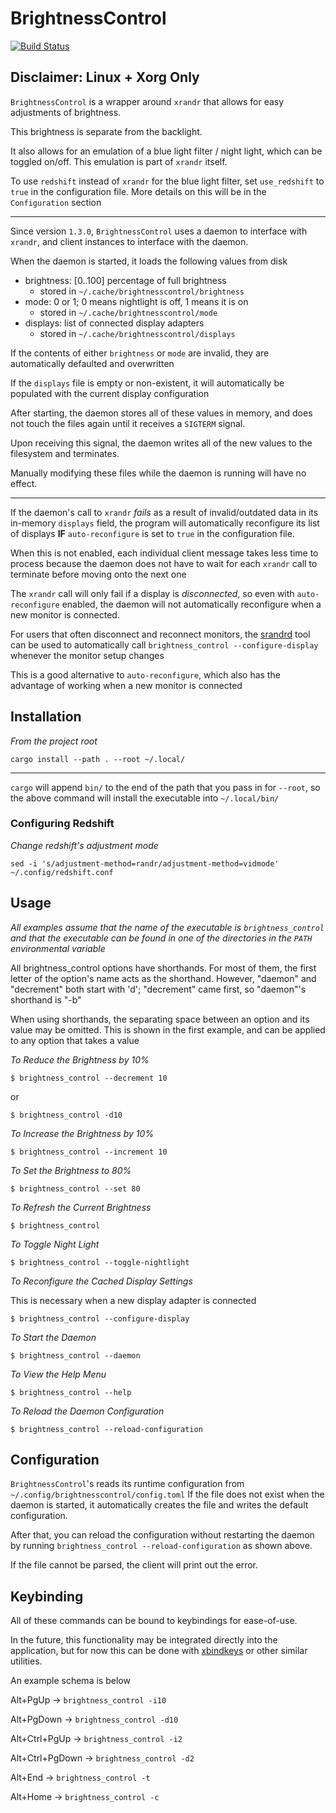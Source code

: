 # BrightnessControl
[![Build Status](https://travis-ci.org/srithon/BrightnessControl.svg?branch=master)](https://travis-ci.org/srithon/BrightnessControl)

## Disclaimer: Linux + Xorg Only

`BrightnessControl` is a wrapper around `xrandr` that allows for easy adjustments of brightness.

This brightness is separate from the backlight.

It also allows for an emulation of a blue light filter / night light, which can be toggled on/off. This emulation is part of `xrandr` itself.

To use `redshift` instead of `xrandr` for the blue light filter, set `use_redshift` to `true` in the configuration file. More details on this will be in the `Configuration` section

***

Since version `1.3.0`, `BrightnessControl` uses a daemon to interface with `xrandr`, and client instances to interface with the daemon.

When the daemon is started, it loads the following values from disk
* brightness: [0..100] percentage of full brightness
  * stored in `~/.cache/brightnesscontrol/brightness`
* mode: 0 or 1; 0 means nightlight is off, 1 means it is on
  * stored in `~/.cache/brightnesscontrol/mode`
* displays: list of connected display adapters
  * stored in `~/.cache/brightnesscontrol/displays`

If the contents of either `brightness` or `mode` are invalid, they are automatically defaulted and overwritten

If the `displays` file is empty or non-existent, it will automatically be populated with the current display configuration

After starting, the daemon stores all of these values in memory, and does not touch the files again until it receives a `SIGTERM` signal.

Upon receiving this signal, the daemon writes all of the new values to the filesystem and terminates.

Manually modifying these files while the daemon is running will have no effect.

***

If the daemon's call to `xrandr` *fails* as a result of invalid/outdated data in its in-memory `displays` field, the program will automatically reconfigure its list of displays **IF** `auto-reconfigure` is set to `true` in the configuration file.

When this is not enabled, each individual client message takes less time to process because the daemon does not have to wait for each `xrandr` call to terminate before moving onto the next one

The `xrandr` call will only fail if a display is *disconnected*, so even with `auto-reconfigure` enabled, the daemon will not automatically reconfigure when a new monitor is connected.

For users that often disconnect and reconnect monitors, the [srandrd](https://github.com/jceb/srandrd) tool can be used to automatically call `brightness_control --configure-display` whenever the monitor setup changes

This is a good alternative to `auto-reconfigure`, which also has the advantage of working when a new monitor is connected

## Installation
*From the project root*

```
cargo install --path . --root ~/.local/
```

***

`cargo` will append `bin/` to the end of the path that you pass in for `--root`, so the above command will install the executable into `~/.local/bin/`

### Configuring Redshift
*Change redshift's adjustment mode*
```
sed -i 's/adjustment-method=randr/adjustment-method=vidmode' ~/.config/redshift.conf
```

## Usage
*All examples assume that the name of the executable is `brightness_control` and that the executable can be found in one of the directories in the `PATH` environmental variable*

All brightness_control options have shorthands. For most of them, the first letter of the option's name acts as the shorthand. However, "daemon" and "decrement" both start with 'd'; "decrement" came first, so "daemon"'s shorthand is "-b"

When using shorthands, the separating space between an option and its value may be omitted. This is shown in the first example, and can be applied to any option that takes a value

*To Reduce the Brightness by 10%*
```
$ brightness_control --decrement 10
```
or
```
$ brightness_control -d10
```

*To Increase the Brightness by 10%*
```
$ brightness_control --increment 10
```

*To Set the Brightness to 80%*
```
$ brightness_control --set 80
```

*To Refresh the Current Brightness*
```
$ brightness_control
```

*To Toggle Night Light*
```
$ brightness_control --toggle-nightlight
```

*To Reconfigure the Cached Display Settings*

This is necessary when a new display adapter is connected
```
$ brightness_control --configure-display
```

*To Start the Daemon*
```
$ brightness_control --daemon
```

*To View the Help Menu*
```
$ brightness_control --help
```

*To Reload the Daemon Configuration*
```
$ brightness_control --reload-configuration
```

## Configuration
`BrightnessControl`'s reads its runtime configuration from `~/.config/brightnesscontrol/config.toml`
If the file does not exist when the daemon is started, it automatically creates the file and writes the default configuration.

After that, you can reload the configuration without restarting the daemon by running `brightness_control --reload-configuration` as shown above.

If the file cannot be parsed, the client will print out the error.

## Keybinding
All of these commands can be bound to keybindings for ease-of-use.

In the future, this functionality may be integrated directly into the application, but for now this can be done with [xbindkeys](https://wiki.archlinux.org/index.php/Xbindkeys) or other similar utilities.

An example schema is below

Alt+PgUp        -> `brightness_control -i10`

Alt+PgDown      -> `brightness_control -d10`

Alt+Ctrl+PgUp   -> `brightness_control -i2`

Alt+Ctrl+PgDown -> `brightness_control -d2`

Alt+End         -> `brightness_control -t`

Alt+Home        -> `brightness_control -c`

